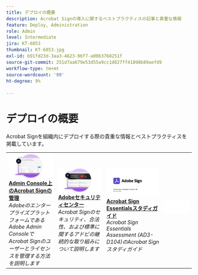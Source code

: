 ```yaml
---
title: デプロイの概要
description: Acrobat Signの導入に関するベストプラクティスの記事と貴重な情報
feature: Deploy, Administration
role: Admin
level: Intermediate
jira: KT-6853
thumbnail: KT-6853.jpg
exl-id: b91fd23d-3aa3-4623-96f7-a00b3768251f
source-git-commit: 251d7aa679e53d55a9cc1d827ff41898b89aefd9
workflow-type: tm+mt
source-wordcount: '99'
ht-degree: 9%

---
```


# デプロイの概要

Acrobat Signを組織内にデプロイする際の貴重な情報とベストプラクティスを掲載しています。

<table style="table-layout:fixed">
<tr>
  <td>
    <a href="https://helpx.adobe.com/enterprise/using/adobe-sign-for-enterprise.html" target="_blank">
      <img alt="Admin Console" src="assets/Deploy_Admin.png" />
    </a>
    <div>
    <a href="https://helpx.adobe.com/enterprise/using/adobe-sign-for-enterprise.html" target="_blank"><strong>Admin Console上のAcrobat Signの管理</strong></a>
    </div>
    <em>AdobeのエンタープライズプラットフォームであるAdobe Admin ConsoleでAcrobat Signのユーザーとライセンスを管理する方法を説明します</em>
    <br>
  </td>
  <td>
    <a href="https://www.adobe.com/jp/trust/document-cloud-security.html" target="_blank">
      <img alt="Adobe Trust Center" src="assets/Deploy_Trust.png" />
    </a>
    <div>
    <a href="https://www.adobe.com/jp/trust/document-cloud-security.html" target="_blank"><strong>Adobeセキュリティセンター</strong></a>
    </div>
    <em>Acrobat Signのセキュリティ、合法性、および標準に関するアドビの継続的な取り組みについて説明します</em>
    <br>
  </td>
  <td>
    <a href="assets/SignStudyGuide.pdf">
      <img alt="Acrobat Sign Essentialsスタディガイド" src="assets/SignStudyGuide.png" />
    </a>
    <div>
    <a href="assets/SignStudyGuide.pdf"><strong>Acrobat Sign Essentialsスタディガイド</strong></a>
    </div>
    <em>Acrobat Sign Essentials Assessment (AD3-D104)のAcrobat Signスタディガイド</em>
    <br>
  </td>
  <td>
    <img alt="スペーサー" src="assets/Whitespacer.png" />
    <div>
    <br>
  </td>
</tr>
</table>
